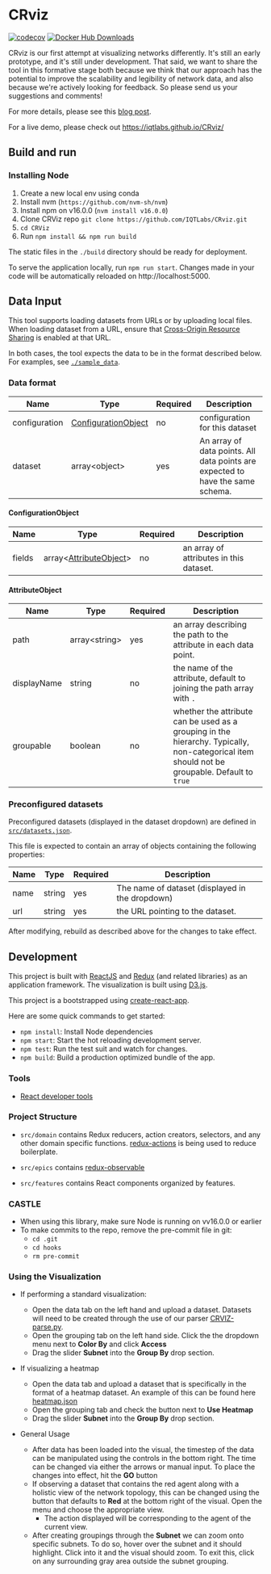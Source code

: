 # CRviz

[![codecov](https://codecov.io/gh/IQTLabs/CRviz/branch/master/graph/badge.svg?token=ORXmFYC3MM)](https://codecov.io/gh/IQTLabs/CRviz)
[![Docker Hub Downloads](https://img.shields.io/docker/pulls/iqtlabs/crviz.svg)](https://hub.docker.com/u/iqtlabs)

CRviz is our first attempt at visualizing networks differently. It's still an early prototype, and it's still under development. That said, we want to share the tool in this formative stage both because we think that our approach has the potential to improve the scalability and legibility of network data, and also because we're actively looking for feedback. So please send us your suggestions and comments!

For more details, please see this [blog post](https://blog.cyberreboot.org/crviz-scalable-design-for-network-visualization-14689133fd91).

For a live demo, please check out https://iqtlabs.github.io/CRviz/

## Build and run

### Installing Node
1. Create a new local env using conda 
2. Install nvm (`https://github.com/nvm-sh/nvm`)
3. Install npm on v16.0.0 (`nvm install v16.0.0`)
4. Clone CRViz repo `git clone https://github.com/IQTLabs/CRviz.git`
5. `cd CRViz`
6. Run `npm install && npm run build`

The static files in the `./build` directory should be ready for deployment.

To serve the application locally, run `npm run start`.
Changes made in your code will be automatically reloaded on http://localhost:5000.

## Data Input

This tool supports loading datasets from URLs or by uploading local files. When loading dataset from a URL, ensure that [Cross-Origin Resource Sharing](https://developer.mozilla.org/en-US/docs/Web/HTTP/CORS) is enabled at that URL.

In both cases, the tool expects the data to be in the format described below.
For examples, see [`./sample_data`](./sample_data).

### Data format

| Name | Type | Required | Description |
| - | - | - | - |
| configuration | [ConfigurationObject](#configurationobject) | no | configuration for this dataset |
| dataset | array\<object\> | yes | An array of data points. All data points are expected to have the same schema. |

#### ConfigurationObject

| Name | Type | Required | Description |
| - | - | - | - |
| fields | array\<[AttributeObject](#attributeobject)\> | no | an array of attributes in this dataset. |

#### AttributeObject

| Name | Type | Required | Description |
| - | - | - | - |
| path | array\<string\> | yes | an array describing the path to the attribute in each data point. |
| displayName | string | no | the name of the attribute, default to joining the path array with `.` |
| groupable | boolean | no | whether the attribute can be used as a grouping in the hierarchy. Typically, non-categorical item should not be groupable. Default to `true` |

### Preconfigured datasets

Preconfigured datasets (displayed in the dataset dropdown) are defined in [`src/datasets.json`](src/datasets.json).

This file is expected to contain an array of objects containing the following properties:

| Name | Type   | Required | Description                                     |
| ---- | ------ | -------- | ----------------------------------------------- |
| name | string | yes      | The name of dataset (displayed in the dropdown) |
| url  | string | yes      | the URL pointing to the dataset.                |

After modifying, rebuild as described above for the changes to take effect.

## Development

This project is built with [ReactJS](https://reactjs.org) and [Redux](https://redux.js.org/) (and related libraries) as an application framework. The visualization is built using [D3.js](https://d3js.org/).

This project is a bootstrapped using [create-react-app](https://github.com/facebook/create-react-app).

Here are some quick commands to get started:

- `npm install`: Install Node dependencies
- `npm start`: Start the hot reloading development server.
- `npm test`: Run the test suit and watch for changes.
- `npm build`: Build a production optimized bundle of the app.

### Tools
- [React developer tools](https://reactjs.org/blog/2015/09/02/new-react-developer-tools.html#installation)

### Project Structure

- `src/domain` contains Redux reducers, action creators, selectors, and any other domain specific functions.
  [redux-actions](https://github.com/redux-observable/redux-observable) is being used to reduce boilerplate.

- `src/epics` contains [redux-observable](https://github.com/redux-observable/redux-observable)

- `src/features` contains React components organized by features.

### CASTLE

- When using this library, make sure Node is running on vv16.0.0 or earlier
- To make commits to the repo, remove the pre-commit file in git:
  - `cd .git`
  - `cd hooks`
  - `rm pre-commit`

### Using the Visualization

- If performing a standard visualization:
  - Open the data tab on the left hand and upload a dataset. Datasets will need to be created through the use of
  our parser [CRVIZ-parse.py](https://github.com/dzhang1789/CRviz-CASTLE/blob/master/scripts/CRviz-parse.py).
  - Open the grouping tab on the left hand side. Click the the dropdown menu next to **Color By** and click **Access**
  - Drag the slider **Subnet** into the **Group By** drop section.

- If visualizing a heatmap
  - Open the data tab and upload a dataset that is specifically in the format of a heatmap dataset. An example of
  this can be found here [heatmap.json](https://github.com/dzhang1789/CRviz-CASTLE/blob/master/sample_data/heatmap.json)
  - Open the grouping tab and check the button next to **Use Heatmap**
  - Drag the slider **Subnet** into the **Group By** drop section.

- General Usage
  - After data has been loaded into the visual, the timestep of the data can be manipulated using the controls in the
  bottom right. The time can be changed via either the arrows or manual input. To place the changes into effect, hit
  the **GO** button
  - If observing a dataset that contains the red agent along with a holistic view of the network topology, this can be 
  changed using the button that defaults to **Red** at the bottom right of the visual. Open the menu and choose the
  appropriate view.
    - The action displayed will be corresponding to the agent of the current view.
  - After creating groupings through the **Subnet** we can zoom onto specific subnets. To do so, hover over the subnet
  and it should highlight. Click into it and the visual should zoom. To exit this, click on any surrounding gray area
  outside the subnet grouping.